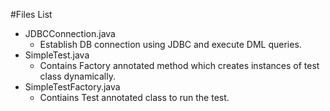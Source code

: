 #Files List
  * JDBCConnection.java
    * Establish DB connection using JDBC and execute DML queries.
  * SimpleTest.java
    * Contains Factory annotated method which creates instances of test class dynamically.
  * SimpleTestFactory.java
    * Contiains Test annotated class to run the test.
